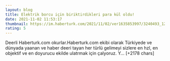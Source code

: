 ```yaml
--- 
layout: blog
title: Elektrik borcu için biriktirdikleri para kül oldu!
date: 2021-11-02 11:53:17
thumbnail: https://im.haberturk.com/2021/11/02/ver1635853997/3240493_1200x627.jpg
rating: 5
---
```

Deerli Haberturk.com okurlar.Haberturk.com ekibi olarak Türkiyede ve dünyada yaanan ve haber deeri tayan her türlü gelimeyi sizlere en hzl, en objektif ve en doyurucu ekilde ulatrmak için çalyoruz. Y… [+2178 chars]